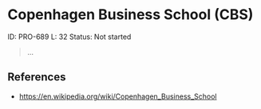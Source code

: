 # Copenhagen Business School (CBS)

ID: PRO-689
L: 32
Status: Not started

> …
> 

## References

- https://en.wikipedia.org/wiki/Copenhagen_Business_School